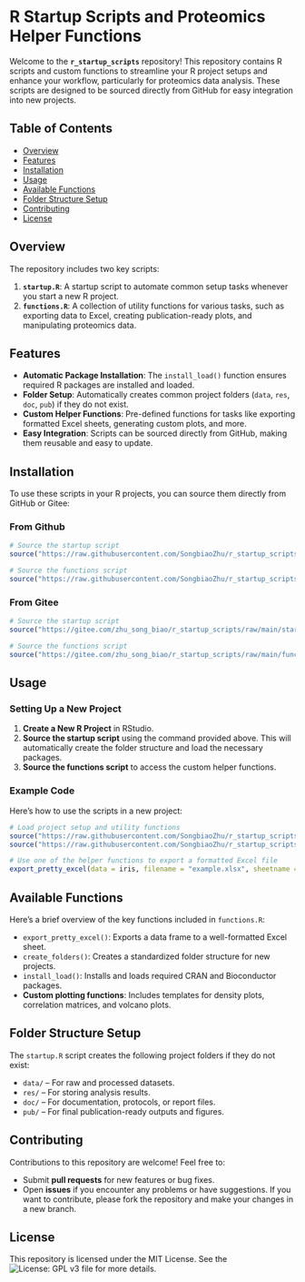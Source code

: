 # R Startup Scripts and Proteomics Helper Functions

Welcome to the **`r_startup_scripts`** repository! This repository contains R scripts and custom functions to streamline your R project setups and enhance your workflow, particularly for proteomics data analysis. These scripts are designed to be sourced directly from GitHub for easy integration into new projects.

## Table of Contents
- [Overview](#overview)
- [Features](#features)
- [Installation](#installation)
- [Usage](#usage)
- [Available Functions](#available-functions)
- [Folder Structure Setup](#folder-structure-setup)
- [Contributing](#contributing)
- [License](#license)

## Overview
The repository includes two key scripts:
1. **`startup.R`**: A startup script to automate common setup tasks whenever you start a new R project.
2. **`functions.R`**: A collection of utility functions for various tasks, such as exporting data to Excel, creating publication-ready plots, and manipulating proteomics data.

## Features
- **Automatic Package Installation**: The `install_load()` function ensures required R packages are installed and loaded.
- **Folder Setup**: Automatically creates common project folders (`data`, `res`, `doc`, `pub`) if they do not exist.
- **Custom Helper Functions**: Pre-defined functions for tasks like exporting formatted Excel sheets, generating custom plots, and more.
- **Easy Integration**: Scripts can be sourced directly from GitHub, making them reusable and easy to update.

## Installation
To use these scripts in your R projects, you can source them directly from GitHub or Gitee:

### From Github
```r
# Source the startup script
source("https://raw.githubusercontent.com/SongbiaoZhu/r_startup_scripts/main/startup.R")

# Source the functions script
source("https://raw.githubusercontent.com/SongbiaoZhu/r_startup_scripts/main/functions.R")
```

### From Gitee
```r
# Source the startup script
source("https://gitee.com/zhu_song_biao/r_startup_scripts/raw/main/startup.R")

# Source the functions script
source("https://gitee.com/zhu_song_biao/r_startup_scripts/raw/main/functions.R")
```
## Usage
### Setting Up a New Project
1. **Create a New R Project** in RStudio.
2. **Source the startup script** using the command provided above. This will automatically create the folder structure and load the necessary packages.
3. **Source the functions script** to access the custom helper functions.

### Example Code
Here’s how to use the scripts in a new project:

```r
# Load project setup and utility functions
source("https://raw.githubusercontent.com/SongbiaoZhu/r_startup_scripts/main/startup.R")
source("https://raw.githubusercontent.com/SongbiaoZhu/r_startup_scripts/main/functions.R")

# Use one of the helper functions to export a formatted Excel file
export_pretty_excel(data = iris, filename = "example.xlsx", sheetname = "Iris Data")
```

## Available Functions
Here’s a brief overview of the key functions included in `functions.R`:

* `export_pretty_excel()`: Exports a data frame to a well-formatted Excel sheet.
* `create_folders()`: Creates a standardized folder structure for new projects.
* `install_load()`: Installs and loads required CRAN and Bioconductor packages.
* **Custom plotting functions**: Includes templates for density plots, correlation matrices, and volcano plots.

## Folder Structure Setup
The `startup.R` script creates the following project folders if they do not exist:

* `data/` – For raw and processed datasets.
* `res/` – For storing analysis results.
* `doc/` – For documentation, protocols, or report files.
* `pub/` – For final publication-ready outputs and figures.

## Contributing
Contributions to this repository are welcome! Feel free to:
* Submit **pull requests** for new features or bug fixes.
* Open **issues** if you encounter any problems or have suggestions.
If you want to contribute, please fork the repository and make your changes in a new branch.

## License
This repository is licensed under the MIT License. See the ![License: GPL v3](https://img.shields.io/badge/License-GPLv3-blue.svg) file for more details.


